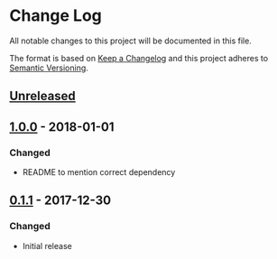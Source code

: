 # Change Log

All notable changes to this project will be documented in this file.

The format is based on [Keep a Changelog](http://keepachangelog.com/)
and this project adheres to [Semantic Versioning](http://semver.org/).

## [Unreleased][]

## [1.0.0][] - 2018-01-01

### Changed

* README to mention correct dependency

## [0.1.1][] - 2017-12-30

### Changed

* Initial release

[unreleased]: https://github.com/madou/react-simple-modal/compare/v0.1.1...HEAD
[0.1.1]: https://github.com/madou/react-simple-modal/tree/v0.1.1


[Unreleased]: https://github.com/madou/react-simple-modal/compare/v1.0.0...HEAD
[1.0.0]: https://github.com/madou/react-simple-modal/tree/v1.0.0